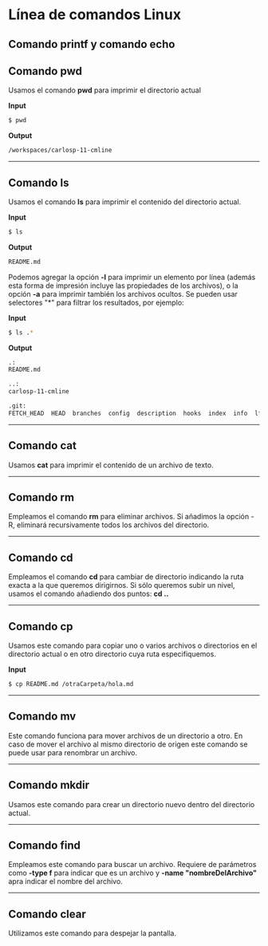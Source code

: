 # Línea de comandos Linux

## Comando **printf** y comando **echo**

## Comando **pwd**

Usamos el comando **pwd** para imprimir el directorio actual

**Input**
```bash
$ pwd
```

**Output**
```bash
/workspaces/carlosp-11-cmline
```
***

## Comando **ls**

Usamos el comando **ls** para imprimir el contenido del directorio actual. 

**Input**
```bash
$ ls
```

**Output**
```bash
README.md
```

Podemos agregar la opción **-l** para imprimir un elemento por línea (además esta forma de impresión incluye las propiedades de los archivos), o la opción  **-a** para imprimir también los archivos ocultos. Se pueden usar selectores "*" para filtrar los resultados, por ejemplo:

**Input**
```bash
$ ls .*
```

**Output**
```bash
.:
README.md

..:
carlosp-11-cmline

.git:
FETCH_HEAD  HEAD  branches  config  description  hooks  index  info  lfs  logs  objects  packed-refs  refs
```

***
## Comando **cat** 

Usamos **cat** para imprimir el contenido de un archivo de texto.

***
## Comando **rm**

Empleamos el comando **rm** para eliminar archivos. Si añadimos la opción -R, eliminará recursivamente todos los archivos del directorio.

***
## Comando **cd**

Empleamos el comando **cd** para cambiar de directorio indicando la ruta exacta a la que queremos dirigirnos. Si sólo queremos subir un nivel, usamos el comando añadiendo dos puntos: **cd ..**

***

## Comando **cp**

Usamos este comando para copiar uno o varios archivos o directorios en el directorio actual o en otro directorio cuya ruta especifiquemos.

**Input**
```bash
$ cp README.md /otraCarpeta/hola.md
```

***

## Comando **mv**

Este comando funciona para mover archivos de un directorio a otro. En caso de mover el archivo al mismo directorio de origen este comando se puede usar para renombrar un archivo.

***

## Comando **mkdir**

Usamos este comando para crear un directorio nuevo dentro del directorio actual.

***

## Comando **find**

Empleamos este comando para buscar un archivo. Requiere de parámetros como **-type f** para indicar que es un archivo y **-name "nombreDelArchivo"** apra indicar el nombre del archivo.

***

## Comando **clear**

Utilizamos este comando para despejar la pantalla.